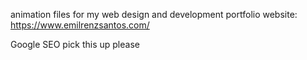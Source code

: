 animation files for my web design and development portfolio website: https://www.emilrenzsantos.com/

Google SEO pick this up please

